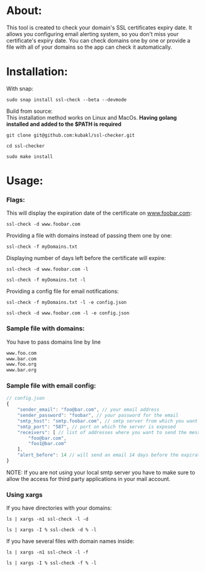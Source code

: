 <h1>About:</h1>
This tool is created to check your domain's SSL certificates expiry date. It allows you configuring email alerting system, so you don't miss your certificate's expiry date. You can check domains one by one or provide a file with all of your domains so the app can check it automatically.
<h1>Installation:</h1>

With snap:
```shell
sudo snap install ssl-check --beta --devmode
```
Build from source:  
This installation method works on Linux and MacOs. **Having golang installed and added to the $PATH is required**
```shell
git clone git@github.com:kubakl/ssl-checker.git
```
```shell
cd ssl-checker
```
```shell
sudo make install
```
<h1>Usage:</h1>
<h3>Flags:</h3>

This will display the expiration date of the certificate on www.foobar.com:
```shell
ssl-check -d www.foobar.com
```
Providing a file with domains instead of passing them one by one:
```shell
ssl-check -f myDomains.txt 
```
Displaying number of days left before the certificate will expire:
```shell
ssl-check -d www.foobar.com -l
```
```shell
ssl-check -f myDomains.txt -l
```
Providing a config file for email notifications:
```shell
ssl-check -f myDomains.txt -l -e config.json
```
```shell
ssl-check -d www.foobar.com -l -e config.json
```
<h3>Sample file with domains:</h3>

You have to pass domains line by line
```txt
www.foo.com
www.bar.com
www.foo.org
www.bar.org
```
<h3>Sample file with email config:</h3>

```js
// config.json
{
	"sender_email": "foo@bar.com", // your email address
	"sender_password": "foobar", // your password for the email
	"smtp_host": "smtp.foobar.com", // smtp server from which you want to send the message
	"smtp_port": "587", // port on which the server is exposed
	"receivers": [ // list of addresses where you want to send the message
		"foo@bar.com", 
		"foo1@bar.com"
	],
	"alert_before": 14 // will send an email 14 days before the expiration
} 
```
NOTE: If you are not using your local smtp server you have to make sure to allow the access for third party applications in your mail account.
<h3>Using xargs</h3>

If you have directories with your domains:
```shell
ls | xargs -n1 ssl-check -l -d
```
```shell
ls | xargs -I % ssl-check -d % -l
```
If you have several files with domain names inside:
```shell
ls | xargs -n1 ssl-check -l -f
```
```shell
ls | xargs -I % ssl-check -f % -l
```
